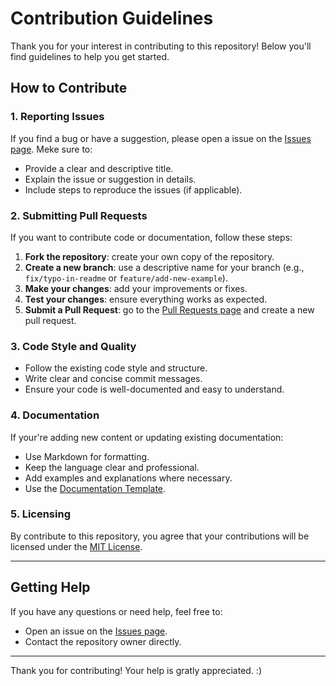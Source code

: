 # Contribution Guidelines

Thank you for your interest in contributing to this repository! Below you'll find guidelines to help you get started.

## How to Contribute

### 1. Reporting Issues

If you find a bug or have a suggestion, please open a issue on the [Issues page](https://github.com/LAS1819/CSharp-Unity-Notes/issues). Meke sure to:

- Provide a clear and descriptive title.
- Explain the issue or suggestion in details.
- Include steps to reproduce the issues (if applicable).

### 2. Submitting Pull Requests

If you want to contribute code or documentation, follow these steps:

1. **Fork the repository**: create your own copy of the repository.
2. **Create a new branch**: use a descriptive name for your branch (e.g., `fix/typo-in-readme` or `feature/add-new-example`).
3. **Make your changes**: add your improvements or fixes.
4. **Test your changes**: ensure everything works as expected.
5. **Submit a Pull Request**: go to the [Pull Requests page](https://github.com/LAS1819/CSharp-Unity-Notes/pulls) and create a new pull request.

### 3. Code Style and Quality

- Follow the existing code style and structure.
- Write clear and concise commit messages.
- Ensure your code is well-documented and easy to understand.

### 4. Documentation

If your're adding new content or updating existing documentation:

- Use Markdown for formatting.
- Keep the language clear and professional.
- Add examples and explanations where necessary.
- Use the [Documentation Template](/DocumentationTemplate.md).

### 5. Licensing

By contribute to this repository, you agree that your contributions will be licensed under the [MIT License](/LICENSE).

---

## Getting Help

If you have any questions or need help, feel free to:

- Open an issue on the [Issues page](https://github.com/LAS1819/CSharp-Unity-Notes/issues).
- Contact the repository owner directly.

---

Thank you for contributing! Your help is gratly appreciated. :)